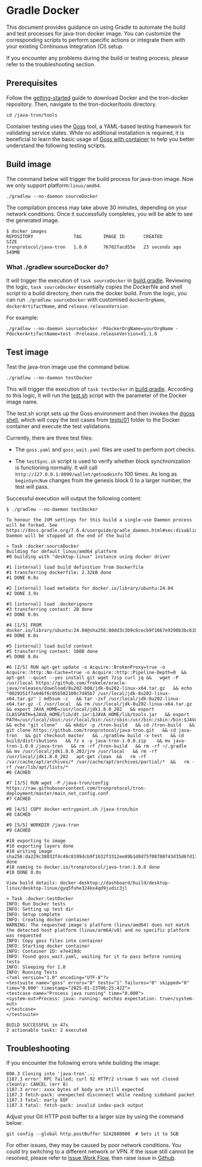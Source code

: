 # Gradle Docker 
This document provides guidance on using Gradle to automate the build and test processes for java-tron docker image. You can customize the corresponding scripts to perform specific actions or integrate them with your existing Continuous Integration (CI) setup.

If you encounter any problems during the build or testing process, please refer to the troubleshooting section.

## Prerequisites

Follow the [getting-started](https://github.com/tronprotocol/tron-docker/blob/main/README.md#getting-started) guide to download Docker and the tron-docker repository. Then, navigate to the tron-docker/tools directory.
```
cd /java-tron/tools
```
Container testing uses the [Goss](https://github.com/goss-org/goss/blob/v0.4.9/README.md) tool, a YAML-based testing framework for validating service states. While no additional installation is required, it is beneficial to learn the basic usage of [Goss with container](https://goss.readthedocs.io/en/stable/container_image/) to help you better understand the following testing scripts.

## Build image

The command below will trigger the build process for java-tron image. Now we only support platform:`linux/amd64`.
```
./gradlew --no-daemon sourceDocker
```

The compilation process may take above 30 minutes, depending on your network conditions. Once it successfully completes, you will be able to see the generated image.
```
$ docker images
REPOSITORY               TAG        IMAGE ID       CREATED          SIZE
tronprotocol/java-tron   1.0.0      76702facd55e   23 seconds ago   549MB
```

### What ./gradlew sourceDocker do?

It will trigger the execution of `task sourceDocker` in [build.gradle](build.gradle). Reviewing the logic, `task sourceDocker` essentially copies the Dockerfile and shell script to a build directory, then runs the docker build. From the logic, you can run `./gradlew sourceDocker` with customised `dockerOrgName`, `dockerArtifactName`, and `release.releaseVersion`.

For example:
```
./gradlew --no-daemon sourceDocker -PdockerOrgName=yourOrgName -PdockerArtifactName=test -Prelease.releaseVersion=V1.1.0
```
## Test image

Test the java-tron image use the command below.
```
./gradlew --no-daemon testDocker
```
This will trigger the execution of `task testDocker` in [build.gradle](build.gradle). According to this logic, it will run the [test.sh](test.sh) script with the parameter of the Docker image name.

The test.sh script sets up the Goss environment and then invokes the [dgoss shell](tests/dgoss), which will copy the test cases from [tests/01](tests/01) folder to the Docker container and execute the test validations.

Currently, there are three test files: 

- The `goss.yaml` and `goss_wait.yaml` files are used to perform port checks.

- The `testSync.sh` script is used to verify whether block synchronization is functioning normally. It will call `http://127.0.0.1:8090/wallet/getnodeinfo` 100 times. As long as `beginSyncNum` changes from the genesis block 0 to a larger number, the test will pass.

Successful execution will output the following content:
```
$ ./gradlew --no-daemon testDocker

To honour the JVM settings for this build a single-use Daemon process will be forked. See https://docs.gradle.org/7.6.4/userguide/gradle_daemon.html#sec:disabling_the_daemon.
Daemon will be stopped at the end of the build

> Task :docker:sourceDocker
Building for default linux/amd64 platform
#0 building with "desktop-linux" instance using docker driver

#1 [internal] load build definition from Dockerfile
#1 transferring dockerfile: 2.32kB done
#1 DONE 0.0s

#2 [internal] load metadata for docker.io/library/ubuntu:24.04
#2 DONE 3.9s

#3 [internal] load .dockerignore
#3 transferring context: 2B done
#3 DONE 0.0s

#4 [1/5] FROM docker.io/library/ubuntu:24.04@sha256:80dd3c3b9c6cecb9f1667e9290b3bc61b78c2678c02cbdae5f0fea92cc6734ab
#4 DONE 0.0s

#5 [internal] load build context
#5 transferring context: 160B done
#5 DONE 0.0s

#6 [2/5] RUN apt-get update -o Acquire::BrokenProxy=true -o Acquire::http::No-Cache=true -o Acquire::http::Pipeline-Depth=0  &&   apt-get --quiet --yes install git wget 7zip curl jq &&   wget -P /usr/local https://github.com/frekele/oracle-java/releases/download/8u202-b08/jdk-8u202-linux-x64.tar.gz   && echo "0029351f7a946f6c05b582100c7d45b7 /usr/local/jdk-8u202-linux-x64.tar.gz" | md5sum -c   && tar -zxf /usr/local/jdk-8u202-linux-x64.tar.gz -C /usr/local  && rm /usr/local/jdk-8u202-linux-x64.tar.gz   && export JAVA_HOME=/usr/local/jdk1.8.0_202   && export CLASSPATH=$JAVA_HOME/lib/dt.jar:$JAVA_HOME/lib/tools.jar   && export PATH=/usr/local/sbin:/usr/local/bin:/usr/sbin:/usr/bin:/sbin:/bin:$JAVA_HOME/bin   && echo "git clone"   && mkdir -p /tron-build   && cd /tron-build   && git clone https://github.com/tronprotocol/java-tron.git   && cd java-tron   && git checkout master   && ./gradlew build -x test   && cd build/distributions   && 7z x -y java-tron-1.0.0.zip    && mv java-tron-1.0.0 /java-tron   && rm -rf /tron-build   && rm -rf ~/.gradle   && mv /usr/local/jdk1.8.0_202/jre /usr/local   && rm -rf /usr/local/jdk1.8.0_202   apt-get clean  &&   rm -rf /var/cache/apt/archives/* /var/cache/apt/archives/partial/*  &&   rm -rf /var/lib/apt/lists/*
#6 CACHED

#7 [3/5] RUN wget -P /java-tron/config https://raw.githubusercontent.com/tronprotocol/tron-deployment/master/main_net_config.conf
#7 CACHED

#8 [4/5] COPY docker-entrypoint.sh /java-tron/bin
#8 CACHED

#9 [5/5] WORKDIR /java-tron
#9 CACHED

#10 exporting to image
#10 exporting layers done
#10 writing image sha256:da229c38032f4c49c8199dcb9f1632f3312ee89b1d8d75f08700f43d35d6fd13 done
#10 naming to docker.io/tronprotocol/java-tron:1.0.0 done
#10 DONE 0.0s

View build details: docker-desktop://dashboard/build/desktop-linux/desktop-linux/gyq5fuhe324kx4qd9judic3jl

> Task :docker:testDocker
INFO: Run Docker tests
INFO: Setting up test dir
INFO: Setup complete
INFO: Creating docker container
WARNING: The requested image's platform (linux/amd64) does not match the detected host platform (linux/arm64/v8) and no specific platform was requested
INFO: Copy goss files into container
INFO: Starting docker container
INFO: Container ID: e7e419dc
INFO: Found goss_wait.yaml, waiting for it to pass before running tests
INFO: Sleeping for 1.0
INFO: Running Tests
<?xml version="1.0" encoding="UTF-8"?>
<testsuite name="goss" errors="0" tests="1" failures="0" skipped="0" time="0.000" timestamp="2025-01-23T06:25:42Z">
<testcase name="Process java running" time="0.000">
<system-out>Process: java: running: matches expectation: true</system-out>
</testcase>
</testsuite>

BUILD SUCCESSFUL in 47s
2 actionable tasks: 2 executed
```

## Troubleshooting

If you encounter the following errors while building the image:

```
800.3 Cloning into 'java-tron'...
1187.3 error: RPC failed; curl 92 HTTP/2 stream 5 was not closed cleanly: CANCEL (err 8)
1187.3 error: xxxx bytes of body are still expected
1187.3 fetch-pack: unexpected disconnect while reading sideband packet
1187.3 fatal: early EOF
1187.3 fatal: fetch-pack: invalid index-pack output
```

Adjust your Git HTTP post buffer to a larger size by using the command below:
```
git config --global http.postBuffer 5242880000  # Sets it to 5GB
```

For other issues, they may be caused by poor network conditions. You could try switching to a different network or VPN. If the issue still cannot be resolved, please refer to [Issue Work Flow](https://tronprotocol.github.io/documentation-en/developers/issue-workflow/#issue-work-flow), then raise issue in [Github](https://github.com/tronprotocol/tron-docker/issues).





